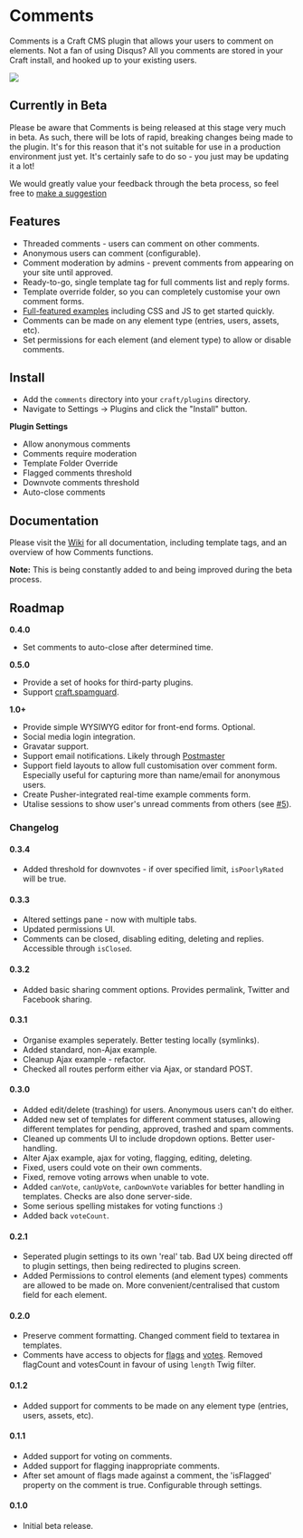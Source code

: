# Comments

Comments is a Craft CMS plugin that allows your users to comment on elements. Not a fan of using Disqus? All you comments are stored in your Craft install, and hooked up to your existing users.

<img src="https://raw.githubusercontent.com/engram-design/Comments/master/screenshots/main.png" />


## Currently in Beta

Please be aware that Comments is being released at this stage very much in beta. As such, there will be lots of rapid, breaking changes being made to the plugin. It's for this reason that it's not suitable for use in a production environment just yet. It's certainly safe to do so - you just may be updating it a lot!

We would greatly value your feedback through the beta process, so feel free to [make a suggestion](https://github.com/engram-design/Comments/issues)


## Features

- Threaded comments - users can comment on other comments.
- Anonymous users can comment (configurable).
- Comment moderation by admins - prevent comments from appearing on your site until approved.
- Ready-to-go, single template tag for full comments list and reply forms.
- Template override folder, so you can completely customise your own comment forms.
- [Full-featured examples](https://github.com/engram-design/Comments/tree/master/examples) including CSS and JS to get started quickly.
- Comments can be made on any element type (entries, users, assets, etc).
- Set permissions for each element (and element type) to allow or disable comments.


## Install

- Add the `comments` directory into your `craft/plugins` directory.
- Navigate to Settings -> Plugins and click the "Install" button.

**Plugin Settings**

- Allow anonymous comments
- Comments require moderation
- Template Folder Override
- Flagged comments threshold
- Downvote comments threshold
- Auto-close comments


## Documentation

Please visit the [Wiki](https://github.com/engram-design/Comments/wiki) for all documentation, including template tags, and an overview of how Comments functions.

**Note:** This is being constantly added to and being improved during the beta process.


## Roadmap

**0.4.0**

- Set comments to auto-close after determined time.

**0.5.0**

- Provide a set of hooks for third-party plugins.
- Support [craft.spamguard](https://github.com/selvinortiz/craft.spamguard).

**1.0+**

- Provide simple WYSIWYG editor for front-end forms. Optional.
- Social media login integration.
- Gravatar support.
- Support email notifications. Likely through [Postmaster](https://github.com/objectivehtml/Postmaster-for-Craft-CMS)
- Support field layouts to allow full customisation over comment form. Especially useful for capturing more than name/email for anonymous users.
- Create Pusher-integrated real-time example comments form.
- Utalise sessions to show user's unread comments from others (see [#5](https://github.com/engram-design/Comments/issues/5)).


### Changelog

#### 0.3.4

- Added threshold for downvotes - if over specified limit, `isPoorlyRated` will be true.

#### 0.3.3

- Altered settings pane - now with multiple tabs.
- Updated permissions UI.
- Comments can be closed, disabling editing, deleting and replies. Accessible through `isClosed`.

#### 0.3.2

- Added basic sharing comment options. Provides permalink, Twitter and Facebook sharing.

#### 0.3.1

- Organise examples seperately. Better testing locally (symlinks).
- Added standard, non-Ajax example.
- Cleanup Ajax example - refactor.
- Checked all routes perform either via Ajax, or standard POST.

#### 0.3.0

- Added edit/delete (trashing) for users. Anonymous users can't do either.
- Added new set of templates for different comment statuses, allowing different templates for pending, approved, trashed and spam comments.
- Cleaned up comments UI to include dropdown options. Better user-handling.
- Alter Ajax example, ajax for voting, flagging, editing, deleting.
- Fixed, users could vote on their own comments.
- Fixed, remove voting arrows when unable to vote.
- Added `canVote`, `canUpVote`, `canDownVote` variables for better handling in templates. Checks are also done server-side.
- Some serious spelling mistakes for voting functions :)
- Added back `voteCount`.

#### 0.2.1

- Seperated plugin settings to its own 'real' tab. Bad UX being directed off to plugin settings, then being redirected to plugins screen.
- Added Permissions to control elements (and element types) comments are allowed to be made on. More convenient/centralised that custom field for each element.

#### 0.2.0

- Preserve comment formatting. Changed comment field to textarea in templates.
- Comments have access to objects for [flags](https://github.com/engram-design/Comments/wiki/Comment-ElementType#flags) and [votes](https://github.com/engram-design/Comments/wiki/Comment-ElementType#votes). Removed flagCount and votesCount in favour of using `length` Twig filter.

#### 0.1.2

- Added support for comments to be made on any element type (entries, users, assets, etc).

#### 0.1.1

- Added support for voting on comments.
- Added support for flagging inappropriate comments.
- After set amount of flags made against a comment, the 'isFlagged' property on the comment is true. Configurable through settings.

#### 0.1.0

- Initial beta release.